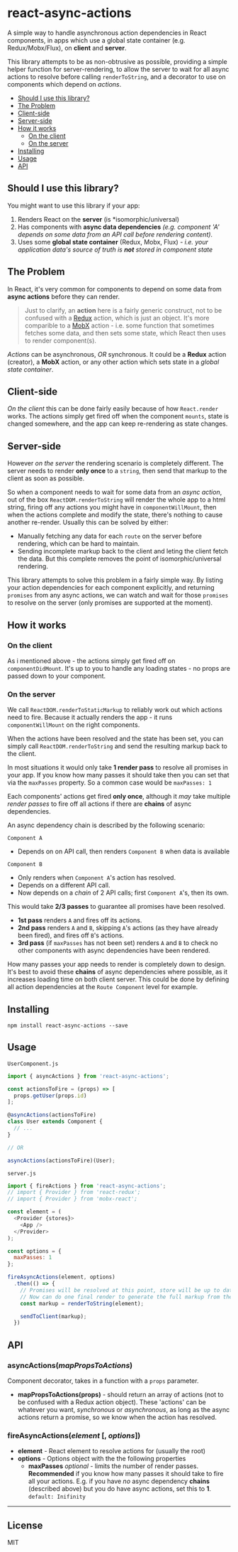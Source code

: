# react-async-actions

A simple way to handle asynchronous action dependencies in React components, in apps which use a global state container (e.g. Redux/Mobx/Flux), on **client** and **server**.

This library attempts to be as non-obtrusive as possible, providing a simple helper function for server-rendering, to allow the server to wait for all async actions to resolve before calling `renderToString`, and a decorator to use on components which depend on *actions*.

- [Should I use this library?](#should-i-use-this-library)
- [The Problem](#the-problem)
- [Client-side](#client-side)
- [Server-side](#server-side)
- [How it works](#how-it-works)
  - [On the client](#on-the-client)
  - [On the server](#on-the-server)
- [Installing](#installing)
- [Usage](#usage)
- [API](#api)

## Should I use this library?

You might want to use this library if your app:

1. Renders React on the **server** (is *isomorphic/universal)
2. Has components with **async data dependencies** *(e.g. component 'A' depends on some data from an API call before rendering content)*.
3. Uses some **global state container** (Redux, Mobx, Flux) - *i.e. your application data's source of truth is **not** stored in component state*

## The Problem

In React, it's very common for components to depend on some data from **async actions** before they can render.

> Just to clarify, an **action** here is a fairly generic construct, not to be confused with a [Redux](http://redux.js.org/docs/basics/Actions.html) action, which is just an object. It's more comparible to a [MobX](https://mobxjs.github.io/mobx/refguide/action.html) action - i.e. some function that sometimes fetches some data, and then sets some state, which React then uses to render component(s).

*Actions* can be asynchronous, *OR* synchronous. It could be a **Redux** action (creator), a **MobX** action, or any other action which sets state in a *global state container*.

## Client-side

*On the client* this can be done fairly easily because of how `React.render` works. The actions simply get fired off when the component `mounts`, state is changed somewhere, and the app can keep re-rendering as state changes. 


## Server-side

However *on the server* the rendering scenario is completely different. The server needs to render **only once** to a `string`, then send that markup to the client as soon as possible.

So when a component needs to wait for some data from an *async action*, out of the box `ReactDOM.renderToString` will render the whole app to a html string, firing off any actions you might have in `componentWillMount`, then when the actions complete and modify the state, there's nothing to cause another re-render. Usually this can be solved by either:

- Manually fetching any data for each `route` on the server before rendering, which can be hard to maintain.
- Sending incomplete markup back to the client and leting the client fetch the data. But this complete removes the point of isomorphic/universal rendering.

This library attempts to solve this problem in a fairly simple way. By listing your action dependencies for each component explicitly, and returning `promises` from any async actions, we can watch and wait for those `promises` to resolve on the server (only promises are supported at the moment).


## How it works

### On the client

As i mentioned above - the actions simply get fired off on `componentDidMount`. It's up to you to handle any loading states - no props are passed down to your component.

### On the server

We call `ReactDOM.renderToStaticMarkup` to reliably work out which actions need to fire. Because it actually renders the app - it runs `componentWillMount` on the right components.

When the actions have been resolved and the state has been set, you can simply call `ReactDOM.renderToString` and send the resulting markup back to the client.

In most situations it would only take **1 render pass** to resolve all promises in your app. If you know how many passes it should take then you can set that via the `maxPasses` property. So a common case would be `maxPasses: 1`

Each components' actions get fired **only once**, although it *may* take multiple *render passes* to fire off all actions if there are **chains** of async dependencies.

An async dependency chain is described by the following scenario:

`Component A`

- Depends on on API call, then renders `Component B` when data is available

`Component B`

- Only renders when `Component A`'s action has resolved.
- Depends on a different API call.
- Now depends on a *chain* of 2 API calls; first `Component A`'s, then its own.

This would take **2/3 passes** to guarantee all promises have been resolved.
- **1st pass** renders `A` and fires off its actions.
- **2nd pass** renders `A` and `B`, skipping `A`'s actions (as they have already been fired), and fires off `B`'s actions.
- **3rd pass** (if `maxPasses` has not been set) renders `A` and `B` to check no other components with async dependencies have been rendered.

How many passes your app needs to render is completely down to design. It's best to avoid these **chains** of async dependencies where possible, as it increases loading time on both client server. This could be done by defining all action dependencies at the `Route Component` level for example.


## Installing

`npm install react-async-actions --save`


## Usage

`UserComponent.js`

```js
import { asyncActions } from 'react-async-actions';

const actionsToFire = (props) => [
  props.getUser(props.id)
];

@asyncActions(actionsToFire)
class User extends Component {
  // ...
}

// OR

asyncActions(actionsToFire)(User);
```

`server.js`

```js
import { fireActions } from 'react-async-actions';
// import { Provider } from 'react-redux';
// import { Provider } from 'mobx-react';

const element = (
  <Provider {stores}>
    <App />
  </Provider>
);

const options = {
  maxPasses: 1
};

fireAsyncActions(element, options)
  .then(() => {
    // Promises will be resolved at this point, store will be up to date
    // Now can do one final render to generate the full markup from the initialised state
    const markup = renderToString(element);

    sendToClient(markup);
  })
```

## API

### asyncActions(*mapPropsToActions*)

Component decorator, takes in a function with a `props` parameter.  

- **mapPropsToActions(props)** - should return an array of actions (not to be confused with a Redux action object). These 'actions' can be whatever you want, *synchronous* or *asynchronous*, as long as the async actions return a promise, so we know when the action has resolved.

### fireAsyncActions(*element* [, *options*])

- **element** - React element to resolve actions for (usually the root)
- **options** - Options object with the the following properties
  * **maxPasses** *optional* - limits the number of render passes. **Recommended** if you know how many passes it should take to fire all your actions. E.g. if you have *no* async dependency **chains** (described above) but you do have async actions, set this to **1**.
  `default: Inifinity`

---

## License

MIT
